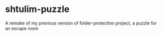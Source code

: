 # shtulim-puzzle
A remake of my previous version of folder-protection project, a puzzle for an escape room 
